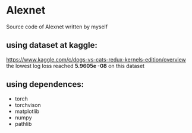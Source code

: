 # Alexnet
Source code of Alexnet written by myself

## using dataset at kaggle:
  https://www.kaggle.com/c/dogs-vs-cats-redux-kernels-edition/overview
  the lowest log loss reached **5.9605e -08** on this dataset

## using dependences:
  - torch 
  - torchvison
  - matplotlib
  - numpy
  - pathlib
